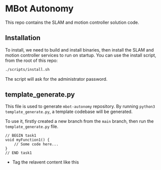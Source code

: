 # MBot Autonomy

This repo contains the SLAM and motion controller solution code.

## Installation

To install, we need to build and install binaries, then install the SLAM and motion controller services to run on startup. You can use the install script, from the root of this repo:
```bash
./scripts/install.sh
```
The script will ask for the administrator password.

## template_generate.py

This file is used to generate `mbot-autonomy` repository. 
By running `python3 template_generate.py`, a template codebase will be generated.

To use it, firstly created a new branch from the `main` branch, then run the `template_generate.py` file.

```
// BEGIN task1
void myFunction1() {
    // Some code here...
}
// END task1
```
- Tag the relavent content like this 